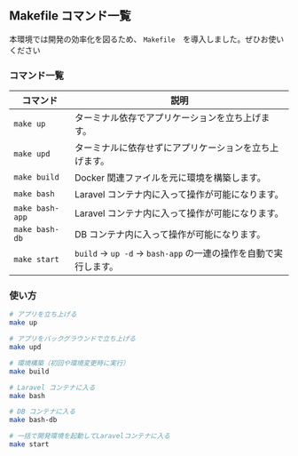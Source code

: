 ## Makefile コマンド一覧

本環境では開発の効率化を図るため、 `Makefile`　を導入しました。ぜひお使いください

### コマンド一覧

| コマンド              | 説明                                                                 |
|-----------------------|----------------------------------------------------------------------|
| `make up`             | ターミナル依存でアプリケーションを立ち上げます。                  |
| `make upd`            | ターミナルに依存せずにアプリケーションを立ち上げます。            |
| `make build`          | Docker 関連ファイルを元に環境を構築します。                        |
| `make bash`           | Laravel コンテナ内に入って操作が可能になります。                   |
| `make bash-app`       | Laravel コンテナ内に入って操作が可能になります。                   |
| `make bash-db`        | DB コンテナ内に入って操作が可能になります。                         |
| `make start`          | `build` → `up -d` → `bash-app` の一連の操作を自動で実行します。    |

### 使い方

```bash
# アプリを立ち上げる
make up

# アプリをバックグラウンドで立ち上げる
make upd

# 環境構築（初回や環境変更時に実行）
make build

# Laravel コンテナに入る
make bash

# DB コンテナに入る
make bash-db

# 一括で開発環境を起動してLaravelコンテナに入る
make start
